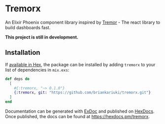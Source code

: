 # Tremorx

An Elixir Phoenix component library inspired by [Tremor](https://www.tremor.so/) - The react library to build dashboards fast.

**This project is still in development.**

## Installation

If [available in Hex](https://hex.pm/docs/publish), the package can be installed
by adding `tremorx` to your list of dependencies in `mix.exs`:

```elixir
def deps do
  [
    #{:tremorx, "~> 0.1.0"}
    {:tremorx, git: "https://github.com/briankariuki/tremorx.git"}
  ]
end
```

Documentation can be generated with [ExDoc](https://github.com/elixir-lang/ex_doc)
and published on [HexDocs](https://hexdocs.pm). Once published, the docs can
be found at <https://hexdocs.pm/tremorx>.
